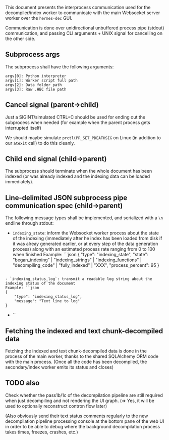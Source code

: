 This document presents the interprocess communication used for the decompiler/index worker to communicate with the main Websocket server worker over the `hermes-dec` GUI.

Communication is done over unidirectional unbuffered process pipe (stdout) communication, and passing CLI arguments + UNIX signal for cancelling on the other side.

## Subprocess args

The subprocess shall have the following arguments:

```
argv[0]: Python interpreter
argv[1]: Worker script full path
argv[2]: Data folder path
argv[3]: Raw .HBC file path
```

## Cancel signal (parent->child)

Just a SIGINT/simulated CTRL+C should be used for ending out the subprocess when needed (for example when the parent process gets interrupted itself)

We should maybe simulate `prctl(PR_SET_PDEATHSIG` on Linux (in addition to our `atexit` call) to do this cleanly.

## Child end signal (child->parent)

The subprocess should terminate when the whole document has been indexed (or was already indexed and the indexing data can be loaded immediately).

## Line-delimited JSON subprocess pipe communication spec (child->parent)

The following message types shall be implemented, and serialized with a `\n` endline through stdout:

- `indexing_state`: inform the Websocket worker process about the state of the indexing (immediately after he index has been loaded from disk if it was alreay generated earlier, or at every step of the data generation process) along with an estimated process rate ranging from 0 to 100 when finished
Example: ```json
{
    "type": "indexing_state",
    "state": "began_indexing" | "indexing_strings" | "indexing_functions" | "decompiling_code" | "fully_indexed" | "XXX",
    "process_percent": 95
}
```

- `indexing_status_log`: transmit a readable log string about the indexing status of the document
Example: ``json
{
    "type": "indexing_status_log",
    "message": "Text line to log"
}
```

- ``

## Fetching the indexed and text chunk-decompiled data

Fetching the indexed and text chunk-decompiled data is done in the process of the main worker, thanks to the shared SQLAlchemy ORM code with the main process. (Once all the code has been decompiled, the secondary/index worker emits its status and closes)

## TODO also

Check whether the pass1b/1c of the decompilation pipeline are still required when just decompiling and not rendering the UI graph. (=> Yes, it will be used to optionally reconstruct contron flow later)

(Also obviously send their text status comments regularly to the new decompilation pipeline processing console at the bottom pane of the web UI in order to be able to debug where the background decompilation process takes times, freezes, crashes, etc.)